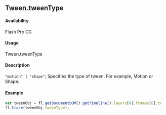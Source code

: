## Tween.tweenType

#### Availability

Flash Pro CC

#### Usage

Tween.tweenType

#### Description

`"motion" | "shape"`; Specifies the type of tween. For example, Motion or Shape.

#### Example

```javascript
var tweenObj = fl.getDocumentDOM().getTimeline().layers[0].frames[0].tweenObj;
fl.trace(tweenObj.tweenType);
```
